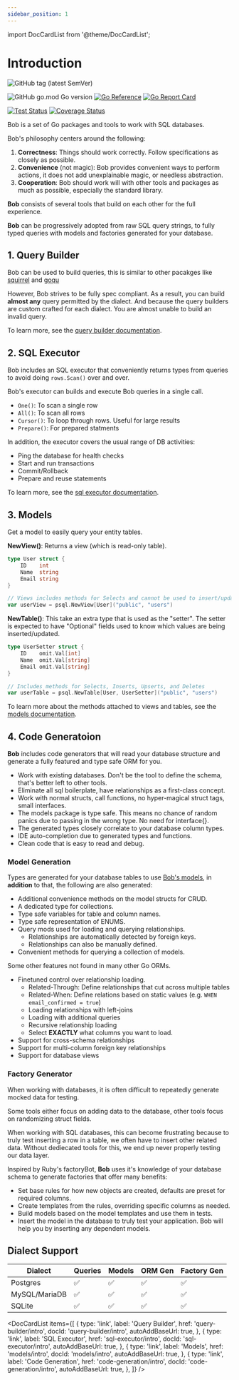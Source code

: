 ```yaml
---
sidebar_position: 1
---
```


import DocCardList from '@theme/DocCardList';

# Introduction

![GitHub tag (latest SemVer)](https://img.shields.io/github/v/tag/stephenafamo/bob)

![GitHub go.mod Go version](https://img.shields.io/github/go-mod/go-version/stephenafamo/bob)
[![Go Reference](https://pkg.go.dev/badge/github.com/stephenafamo/bob.svg)](https://pkg.go.dev/github.com/stephenafamo/bob)
[![Go Report Card](https://goreportcard.com/badge/github.com/stephenafamo/bob)](https://goreportcard.com/report/github.com/stephenafamo/bob)

[![Test Status](https://github.com/stephenafamo/bob/actions/workflows/test.yml/badge.svg)](https://github.com/stephenafamo/bob/actions/workflows/test.yml)
[![Coverage Status](https://coveralls.io/repos/github/stephenafamo/bob/badge.svg)](https://coveralls.io/github/stephenafamo/bob)

Bob is a set of Go packages and tools to work with SQL databases.

Bob's philosophy centers around the following:

1. **Correctness**: Things should work correctly. Follow specifications as closely as possible.
2. **Convenience** (not magic): Bob provides convenient ways to perform actions, it does not add unexplainable magic, or needless abstraction.
3. **Cooperation**: Bob should work will with other tools and packages as much as possible, especially the standard library.

**Bob** consists of several tools that build on each other for the full experience.

**Bob** can be progressively adopted from raw SQL query strings, to fully typed queries with models and factories generated for your database.

## 1. Query Builder

Bob can be used to build queries, this is similar to other pacakges like [squirrel](https://github.com/Masterminds/squirrel) and [goqu](https://github.com/doug-martin/goqu)

However, Bob strives to be fully spec compliant. As a result, you can build **almost any** query permitted by the dialect. And because the query builders are custom crafted for each dialect. You are almost unable to build an invalid query.

To learn more, see the [query builder documentation](./query-builder/intro).

## 2. SQL Executor

Bob includes an SQL executor that conveniently returns types from queries to avoid doing `rows.Scan()` over and over.

Bob's executor can builds and execute Bob queries in a single call.

* `One()`: To scan a single row
* `All()`: To scan all rows
* `Cursor()`: To loop through rows. Useful for large results
* `Prepare()`: For prepared statments

In addition, the executor covers the usual range of DB activities:

* Ping the database for health checks
* Start and run transactions
* Commit/Rollback
* Prepare and reuse statements

To learn more, see the [sql executor documentation](./sql-executor/intro).

## 3. Models

Get a model to easily query your entity tables.

**NewView()**: Returns a view (which is read-only table).

```go
type User struct {
    ID    int
    Name  string
    Email string
}

// Views includes methods for Selects and cannot be used to insert/update/delete
var userView = psql.NewView[User]("public", "users")
```

**NewTable()**: This take an extra type that is used as the "setter". The setter is expected to have "Optional" fields used to know which values are being inserted/updated.

```go
type UserSetter struct {
    ID    omit.Val[int]
    Name  omit.Val[string]
    Email omit.Val[string]
}

// Includes methods for Selects, Inserts, Upserts, and Deletes
var userTable = psql.NewTable[User, UserSetter]("public", "users")
```

To learn more about the methods attached to views and tables, see the [models documentation](./models/intro).

## 4. Code Generatoion

**Bob** includes code generators that will read your database structure and generate a fully featured and type safe ORM for you.

* Work with existing databases. Don't be the tool to define the schema, that's better left to other tools.
* Eliminate all sql boilerplate, have relationships as a first-class concept.
* Work with normal structs, call functions, no hyper-magical struct tags, small interfaces.
* The models package is type safe. This means no chance of random panics due to passing in the wrong type. No need for interface{}.
* The generated types closely correlate to your database column types.
* IDE auto-completion due to generated types and functions.
* Clean code that is easy to read and debug.

### Model Generation

Types are generated for your database tables to use [Bob's models](./models/intro), in **addition** to that, the following are also generated:

* Additional convenience methods on the model structs for CRUD.
* A dedicated type for collections.
* Type safe variables for table and column names.
* Type safe representation of ENUMS.
* Query mods used for loading and querying relationships.
  * Relationships are automatically detected by foreign keys.
  * Relationships can also be manually defined.
* Convenient methods for querying a collection of models.

Some other features not found in many other Go ORMs.

* Finetuned control over relationship loading.
  * Related-Through: Define relationships that cut across multiple tables
  * Related-When: Define relations based on static values (e.g. `WHEN email_confirmed = true`)
  * Loading relationships with left-joins
  * Loading with additional queries
  * Recursive relationship loading
  * Select **EXACTLY** what columns you want to load.
* Support for cross-schema relationships
* Support for multi-column foreign key relationships
* Support for database views

### Factory Generator

When working with databases, it is often difficult to repeatedly generate mocked data for testing.

Some tools either focus on adding data to the database, other tools focus on randomizing struct fields.

When working with SQL databases,
this can become frustrating because to truly test inserting a row in a table,
we often have to insert other related data.
Without dediecated tools for this, we end up never properly testing our data layer.

Inspired by Ruby's factoryBot, **Bob** uses it's knowledge of your database schema to
generate factories that offer many benefits:

* Set base rules for how new objects are created, defaults are preset for required columns.
* Create templates from the rules, overriding specific columns as needed.
* Build models based on the model templates and use them in tests.
* Insert the model in the database to truly test your application. Bob will help you by inserting any dependent models.

## Dialect Support

| Dialect       | Queries | Models | ORM Gen | Factory Gen |
|---------------|---------|--------|---------|-------------|
| Postgres      | ✅      | ✅     | ✅      | ✅          |
| MySQL/MariaDB | ✅      | ✅     | ✅      | ✅          |
| SQLite        | ✅      | ✅     | ✅      | ✅          |

<DocCardList items={[
    {
        type: 'link',
        label: 'Query Builder',
        href: 'query-builder/intro',
        docId: 'query-builder/intro',
        autoAddBaseUrl: true,
    },
    {
        type: 'link',
        label: 'SQL Executor',
        href: 'sql-executor/intro',
        docId: 'sql-executor/intro',
        autoAddBaseUrl: true,
    },
    {
        type: 'link',
        label: 'Models',
        href: 'models/intro',
        docId: 'models/intro',
        autoAddBaseUrl: true,
    },
    {
        type: 'link',
        label: 'Code Generation',
        href: 'code-generation/intro',
        docId: 'code-generation/intro',
        autoAddBaseUrl: true,
    },
]} />
